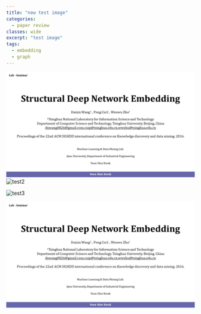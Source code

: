 ```yaml
---
title: "new test image"
categories:
  - paper review
classes: wide
excerpt: "test image"
tags: 
  - embedding
  - graph
---
```




![test1](/assets/review_SDNE/ppt01.JPG)
![test2]("/assets/review_SDNE/ppt01.JPG")

![test3]("/assets/review_SDNE/ppt01.JPG")

![test4](/assets/review_SDNE/ppt01.JPG?rwq=true)





